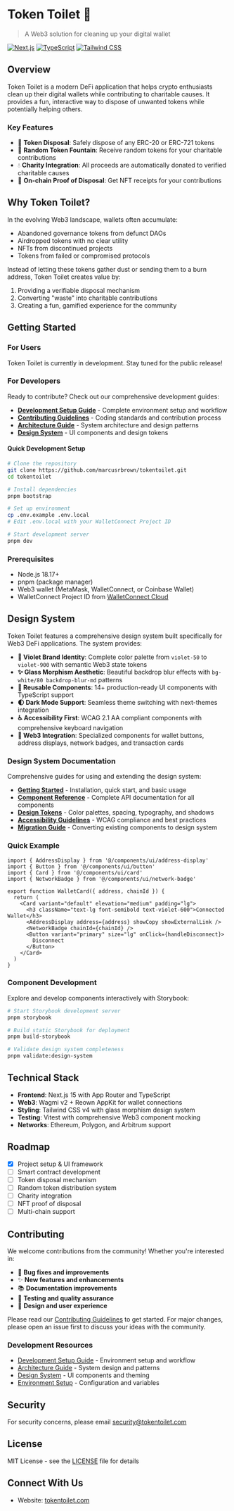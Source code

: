 # Token Toilet 🚽

> A Web3 solution for cleaning up your digital wallet

[![Next.js](https://img.shields.io/badge/Next.js-14-black)](https://nextjs.org/) [![TypeScript](https://img.shields.io/badge/TypeScript-5.7-blue)](https://www.typescriptlang.org/) [![Tailwind CSS](https://img.shields.io/badge/Tailwind-3.4-38B2AC)](https://tailwindcss.com/)

## Overview

Token Toilet is a modern DeFi application that helps crypto enthusiasts clean up their digital wallets while contributing to charitable causes. It provides a fun, interactive way to dispose of unwanted tokens while potentially helping others.

### Key Features

- 🚽 **Token Disposal**: Safely dispose of any ERC-20 or ERC-721 tokens
- 🎲 **Random Token Fountain**: Receive random tokens for your charitable contributions
- 💧 **Charity Integration**: All proceeds are automatically donated to verified charitable causes
- 🧾 **On-chain Proof of Disposal**: Get NFT receipts for your contributions

## Why Token Toilet?

In the evolving Web3 landscape, wallets often accumulate:

- Abandoned governance tokens from defunct DAOs
- Airdropped tokens with no clear utility
- NFTs from discontinued projects
- Tokens from failed or compromised protocols

Instead of letting these tokens gather dust or sending them to a burn address, Token Toilet creates value by:

1. Providing a verifiable disposal mechanism
2. Converting "waste" into charitable contributions
3. Creating a fun, gamified experience for the community

## Getting Started

### For Users

Token Toilet is currently in development. Stay tuned for the public release!

### For Developers

Ready to contribute? Check out our comprehensive development guides:

- **[Development Setup Guide](docs/development/setup.md)** - Complete environment setup and workflow
- **[Contributing Guidelines](CONTRIBUTING.md)** - Coding standards and contribution process
- **[Architecture Guide](docs/development/architecture.md)** - System architecture and design patterns
- **[Design System](docs/design-system/getting-started.md)** - UI components and design tokens

#### Quick Development Setup

```bash
# Clone the repository
git clone https://github.com/marcusrbrown/tokentoilet.git
cd tokentoilet

# Install dependencies
pnpm bootstrap

# Set up environment
cp .env.example .env.local
# Edit .env.local with your WalletConnect Project ID

# Start development server
pnpm dev
```

### Prerequisites

- Node.js 18.17+
- pnpm (package manager)
- Web3 wallet (MetaMask, WalletConnect, or Coinbase Wallet)
- WalletConnect Project ID from [WalletConnect Cloud](https://cloud.walletconnect.com)

## Design System

Token Toilet features a comprehensive design system built specifically for Web3 DeFi applications. The system provides:

- **🎨 Violet Brand Identity**: Complete color palette from `violet-50` to `violet-900` with semantic Web3 state tokens
- **✨ Glass Morphism Aesthetic**: Beautiful backdrop blur effects with `bg-white/80 backdrop-blur-md` patterns
- **🧩 Reusable Components**: 14+ production-ready UI components with TypeScript support
- **🌓 Dark Mode Support**: Seamless theme switching with next-themes integration
- **♿ Accessibility First**: WCAG 2.1 AA compliant components with comprehensive keyboard navigation
- **🔧 Web3 Integration**: Specialized components for wallet buttons, address displays, network badges, and transaction cards

### Design System Documentation

Comprehensive guides for using and extending the design system:

- **[Getting Started](docs/design-system/getting-started.md)** - Installation, quick start, and basic usage
- **[Component Reference](docs/design-system/components.md)** - Complete API documentation for all components
- **[Design Tokens](docs/design-system/design-tokens.md)** - Color palettes, spacing, typography, and shadows
- **[Accessibility Guidelines](docs/design-system/accessibility.md)** - WCAG compliance and best practices
- **[Migration Guide](docs/design-system/migration-guide.md)** - Converting existing components to design system

### Quick Example

```tsx
import { AddressDisplay } from '@/components/ui/address-display'
import { Button } from '@/components/ui/button'
import { Card } from '@/components/ui/card'
import { NetworkBadge } from '@/components/ui/network-badge'

export function WalletCard({ address, chainId }) {
  return (
    <Card variant="default" elevation="medium" padding="lg">
      <h3 className="text-lg font-semibold text-violet-600">Connected Wallet</h3>
      <AddressDisplay address={address} showCopy showExternalLink />
      <NetworkBadge chainId={chainId} />
      <Button variant="primary" size="lg" onClick={handleDisconnect}>
        Disconnect
      </Button>
    </Card>
  )
}
```

### Component Development

Explore and develop components interactively with Storybook:

```bash
# Start Storybook development server
pnpm storybook

# Build static Storybook for deployment
pnpm build-storybook

# Validate design system completeness
pnpm validate:design-system
```

## Technical Stack

- **Frontend**: Next.js 15 with App Router and TypeScript
- **Web3**: Wagmi v2 + Reown AppKit for wallet connections
- **Styling**: Tailwind CSS v4 with glass morphism design system
- **Testing**: Vitest with comprehensive Web3 component mocking
- **Networks**: Ethereum, Polygon, and Arbitrum support

## Roadmap

- [x] Project setup & UI framework
- [ ] Smart contract development
- [ ] Token disposal mechanism
- [ ] Random token distribution system
- [ ] Charity integration
- [ ] NFT proof of disposal
- [ ] Multi-chain support

## Contributing

We welcome contributions from the community! Whether you're interested in:

- 🐛 **Bug fixes and improvements**
- ✨ **New features and enhancements**
- 📚 **Documentation improvements**
- 🧪 **Testing and quality assurance**
- 🎨 **Design and user experience**

Please read our [Contributing Guidelines](CONTRIBUTING.md) to get started. For major changes, please open an issue first to discuss your ideas with the community.

### Development Resources

- [Development Setup Guide](docs/development/setup.md) - Environment setup and workflow
- [Architecture Guide](docs/development/architecture.md) - System design and patterns
- [Design System](docs/design-system/getting-started.md) - UI components and theming
- [Environment Setup](docs/development/environment-setup.md) - Configuration and variables

## Security

For security concerns, please email [security@tokentoilet.com](mailto:security@tokentoilet.com)

## License

MIT License - see the [LICENSE](LICENSE) file for details

## Connect With Us

- Website: [tokentoilet.com](https://tokentoilet.com)
<!-- - Discord: [Join our community](https://discord.gg/tokentoilet) -->
